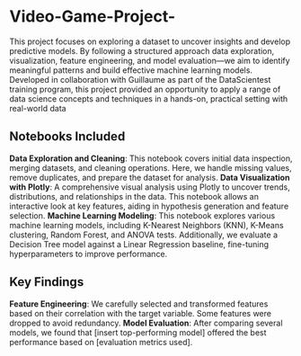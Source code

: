 # Video-Game-Project-

This project focuses on exploring a dataset to uncover insights and develop predictive models. By following a structured approach data exploration, visualization, feature engineering, and model evaluation—we aim to identify meaningful patterns and build effective machine learning models. Developed in collaboration with Guillaume as part of the DataScientest training program, this project provided an opportunity to apply a range of data science concepts and techniques in a hands-on, practical setting with real-world data

## Notebooks Included

**Data Exploration and Cleaning**:
This notebook covers initial data inspection, merging datasets, and cleaning operations. Here, we handle missing values, remove duplicates, and prepare the dataset for analysis.
**Data Visualization with Plotly**:
A comprehensive visual analysis using Plotly to uncover trends, distributions, and relationships in the data. This notebook allows an interactive look at key features, aiding in hypothesis generation and feature selection.
**Machine Learning Modeling**:
This notebook explores various machine learning models, including K-Nearest Neighbors (KNN), K-Means clustering, Random Forest, and ANOVA tests. Additionally, we evaluate a Decision Tree model against a Linear Regression baseline, fine-tuning hyperparameters to improve performance.

## Key Findings

**Feature Engineering**: We carefully selected and transformed features based on their correlation with the target variable. Some features were dropped to avoid redundancy.
**Model Evaluation**: After comparing several models, we found that [insert top-performing model] offered the best performance based on [evaluation metrics used].


